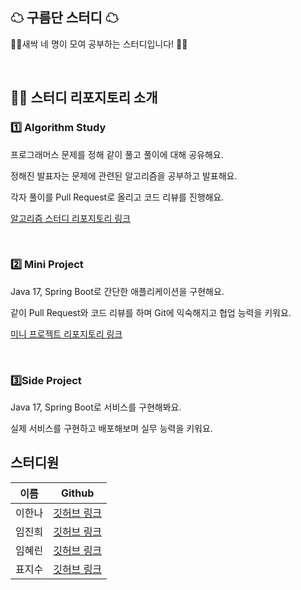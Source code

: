 ## ☁ 구름단 스터디 ☁

🌱🌱새싹 네 명이 모여 공부하는 스터디입니다! 🌱🌱

<!-- 구름단 노션 홈 링크 -->

<br>

## 👩‍🏫 스터디 리포지토리 소개

### 1️⃣ Algorithm Study

프로그래머스 문제를 정해 같이 풀고 풀이에 대해 공유해요.

정해진 발표자는 문제에 관련된 알고리즘을 공부하고 발표해요.

각자 풀이를 Pull Request로 올리고 코드 리뷰를 진행해요.

[알고리즘 스터디 리포지토리 링크](https://github.com/SeSAC-Cloudan/Algorithm)

<!-- Algorithm Study 노션 페이지 -->

<br>

### 2️⃣ Mini Project

Java 17, Spring Boot로 간단한 애플리케이션을 구현해요.

같이 Pull Request와 코드 리뷰를 하며 Git에 익숙해지고 협업 능력을 키워요.

[미니 프로젝트 리포지토리 링크](https://github.com/SeSAC-Cloudan/MiniProject)

<!-- Mini Project 노션 페이지 -->

<br>

### 3️⃣Side Project

Java 17, Spring Boot로 서비스를 구현해봐요.

실제 서비스를 구현하고 배포해보며 실무 능력을 키워요.

<!-- Side Project 리포지토리 페이지 -->
<!-- Side Project 노션 페이지 -->

## 스터디원

|이름|Github|
|---|---|
|이한나|[깃허브 링크](https://github.com/12ka39)|
|임진희|[깃허브 링크](https://github.com/liimjiin)|
|임혜린|[깃허브 링크](https://github.com/hyerin315)|
|표지수|[깃허브 링크](https://github.com/JisooPyo)|
